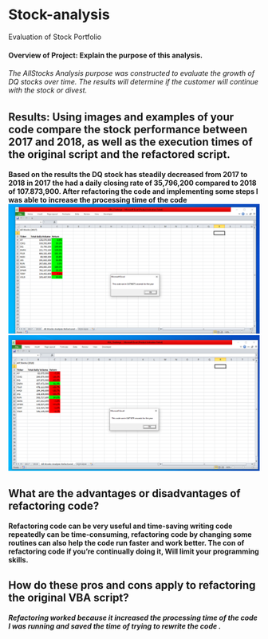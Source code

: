 # Stock-analysis
Evaluation of Stock Portfolio 
#### Overview of Project: Explain the purpose of this analysis.
###### The AllStocks Analysis purpose was constructed to evaluate the growth of DQ stocks over time. The results will determine if the customer will continue with the stock or divest.


## Results: Using images and examples of your code compare the stock performance between 2017 and 2018, as well as the execution times of the original script and the refactored script.


#### Based on the results the DQ stock has steadily decreased from 2017 to 2018 in 2017 the had a daily closing rate of 35,796,200 compared to 2018 of 107.873,900. After refactoring the code and implementing some steps I was able to increase the processing time of the code ![Stock-analysis](https://github.com/onehatt29/Stock-analysis/blob/main/VBA_Challenge_2017.PNG) ![Stock-analysis](https://github.com/onehatt29/Stock-analysis/blob/main/VBA_Challenge_2018.PNG)


## What are the advantages or disadvantages of refactoring code?
#### Refactoring code can be very useful and time-saving writing code repeatedly can be time-consuming, refactoring code by changing some routines can also help the code run faster and work better. The con of refactoring code if you’re continually doing it, Will limit your programming skills.


## How do these pros and cons apply to refactoring the original VBA script?
##### Refactoring worked because it increased the processing time of the code I was running and saved the time of trying to rewrite the code  .

